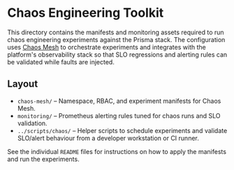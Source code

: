 # Chaos Engineering Toolkit

This directory contains the manifests and monitoring assets required to run
chaos engineering experiments against the Prisma stack. The configuration uses
[Chaos Mesh](https://chaos-mesh.org/) to orchestrate experiments and integrates
with the platform's observability stack so that SLO regressions and alerting
rules can be validated while faults are injected.

## Layout

- `chaos-mesh/` – Namespace, RBAC, and experiment manifests for Chaos Mesh.
- `monitoring/` – Prometheus alerting rules tuned for chaos runs and SLO
  validation.
- `../scripts/chaos/` – Helper scripts to schedule experiments and validate
  SLO/alert behaviour from a developer workstation or CI runner.

See the individual `README` files for instructions on how to apply the
manifests and run the experiments.
